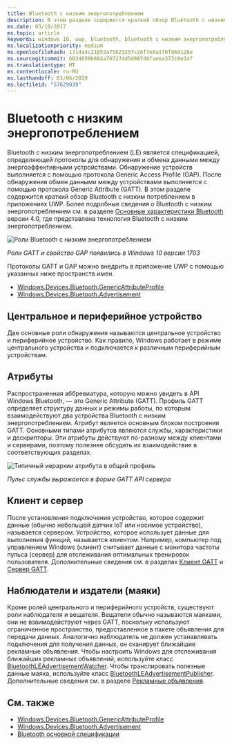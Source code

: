 ```yaml
---
title: Bluetooth с низким энергопотреблением
description: В этом разделе содержится краткий обзор Bluetooth с низким потреблением в приложениях UWP.
ms.date: 03/19/2017
ms.topic: article
keywords: windows 10, uwp, bluetooth, bluetooth с низким энергопотреблением, низкое энергопотребление, gatt, gap, центральное устройство, периферийное устройство, клиент, сервер, наблюдатель, издатель
ms.localizationpriority: medium
ms.openlocfilehash: 1714a4c21852a7582325fc26f7e6a1f0f969126e
ms.sourcegitcommit: b034650b684a767274d5d88746faeea373c8e34f
ms.translationtype: MT
ms.contentlocale: ru-RU
ms.lasthandoff: 03/06/2019
ms.locfileid: "57629039"
---
```

# <a name="bluetooth-low-energy"></a>Bluetooth с низким энергопотреблением
Bluetooth с низким энергопотреблением (LE) является спецификацией, определяющей протоколы для обнаружения и обмена данными между энергоэффективными устройствами. Обнаружение устройств выполняется с помощью протокола Generic Access Profile (GAP). После обнаружения обмен данными между устройствами выполняется с помощью протокола Generic Attribute (GATT). В этом разделе содержится краткий обзор Bluetooth с низким потреблением в приложениях UWP. Более подробные сведения о Bluetooth с низким энергопотреблением см. в разделе [Основные характеристики Bluetooth](https://www.bluetooth.com/specifications/bluetooth-core-specification) версии 4.0, где представлена технология Bluetooth с низким энергопотреблением. 

![Роли Bluetooth с низким энергопотреблением](images/gatt-roles.png)

*Роли GATT и свойство GAP появились в Windows 10 версии 1703*

Протоколы GATT и GAP можно внедрить в приложение UWP с помощью указанных ниже пространств имен.
- [Windows.Devices.Bluetooth.GenericAttributeProfile](https://docs.microsoft.com/en-us/uwp/api/windows.devices.bluetooth.genericattributeprofile)
- [Windows.Devices.Bluetooth.Advertisement](https://docs.microsoft.com/en-us/uwp/api/windows.devices.bluetooth.genericattributeprofile)

## <a name="central-and-peripheral"></a>Центральное и периферийное устройство
Две основные роли обнаружения называются центральное устройство и периферийное устройство. Как правило, Windows работает в режиме центрального устройства и подключается к различным периферийным устройствам. 

## <a name="attributes"></a>Атрибуты
Распространенная аббревиатура, которую можно увидеть в API Windows Bluetooth, — это Generic Attribute (GATT). Профиль GATT определяет структуру данных и режимы работы, по которым взаимодействуют два устройства Bluetooth с низким энергопотреблением. Атрибут является основным блоком построения GATT. Основными типами атрибутов являются службы, характеристики и дескрипторы. Эти атрибуты действуют по-разному между клиентами и серверами, поэтому полезнее обсудить их взаимодействие в соответствующих разделах. 

![Типичный иерархии атрибута в общий профиль](images/gatt-service.png)

*Пульс службы выражается в форме GATT API сервера*

## <a name="client-and-server"></a>Клиент и сервер
После установления подключения устройство, которое содержит данные (обычно небольшой датчик IoT или носимое устройство), называется сервером. Устройство, которое использует данные для выполнения функций, называется клиентом. Например, компьютер под управлением Windows (клиент) считывает данные с монитора частоты пульса (сервер) для отслеживания оптимальных тренировок пользователя. Дополнительные сведения см. в разделах [Клиент GATT](gatt-client.md) и [Сервер GATT](gatt-server.md).

## <a name="watchers-and-publishers-beacons"></a>Наблюдатели и издатели (маяки)
Кроме ролей центрального и периферийного устройств, существуют роли наблюдателя и вещателя. Вещатели обычно называются маяками, они не взаимодействуют через GATT, поскольку используют ограниченное пространство, предоставленное в пакете объявления для передачи данных. Аналогично наблюдатель не должен устанавливать подключения для получения данных, он сканирует ближайшие рекламные объявления. Чтобы настроить Windows для отслеживания ближайших рекламных объявлений, используйте класс [BluetoothLEAdvertisementWatcher](https://docs.microsoft.com/en-us/uwp/api/windows.devices.bluetooth.advertisement.bluetoothleadvertisementwatcher). Чтобы транслировать полезные данные маяка, используйте класс [BluetoothLEAdvertisementPublisher](https://docs.microsoft.com/en-us/uwp/api/windows.devices.bluetooth.advertisement.bluetoothleadvertisementpublisher). Дополнительные сведения см. в разделе [Рекламные объявления](ble-beacon.md).

## <a name="see-also"></a>См. также
- [Windows.Devices.Bluetooth.GenericAttributeProfile](https://docs.microsoft.com/en-us/uwp/api/windows.devices.bluetooth.genericattributeprofile)
- [Windows.Devices.Bluetooth.Advertisement](https://docs.microsoft.com/en-us/uwp/api/windows.devices.bluetooth.genericattributeprofile)
- [Bluetooth основной спецификации](https://www.bluetooth.com/specifications/bluetooth-core-specification)